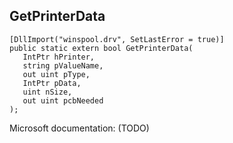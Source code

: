 ## GetPrinterData

```
[DllImport("winspool.drv", SetLastError = true)]
public static extern bool GetPrinterData(
   IntPtr hPrinter,
   string pValueName,
   out uint pType,
   IntPtr pData,
   uint nSize,
   out uint pcbNeeded
);
```

Microsoft documentation: (TODO)
